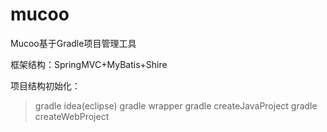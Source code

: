 # mucoo
Mucoo基于Gradle项目管理工具

框架结构：SpringMVC+MyBatis+Shire

项目结构初始化：
> gradle idea(eclipse)
> gradle wrapper
> gradle createJavaProject
> gradle createWebProject

